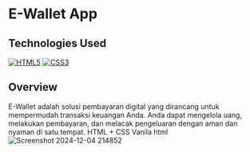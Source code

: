 # E-Wallet App

## Technologies Used
[![HTML5](https://img.shields.io/badge/--E34F26?logo=html5&logoColor=fff)](https://www.w3.org/html/) [![CSS3](https://img.shields.io/badge/--1572B6?logo=css3&logoColor=fff)](https://www.w3.org/Style/CSS/)

## Overview
E-Wallet adalah solusi pembayaran digital yang dirancang untuk mempermudah transaksi keuangan Anda.
Anda dapat mengelola uang, melakukan pembayaran, dan melacak pengeluaran dengan aman dan nyaman di satu tempat.
HTML + CSS Vanila
html
![Screenshot 2024-12-04 214852](https://github.com/user-attachments/assets/5d42e7c1-2549-46da-8d1a-cdf34d9b0c22)
